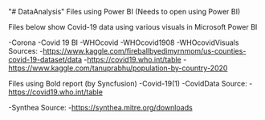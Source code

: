 "# DataAnalysis" 
Files using Power BI (Needs to open using Power BI)

Files below show Covid-19 data using various visuals in Microsoft Power BI

-Corona 
-Covid 19 BI
-WHOcovid
-WHOcovid1908
-WHOcovidVisuals
Sources: 
-https://www.kaggle.com/fireballbyedimyrnmom/us-counties-covid-19-dataset/data
-https://covid19.who.int/table
-https://www.kaggle.com/tanuprabhu/population-by-country-2020



Files using Bold report (by Syncfusion)
-Covid-19(1)
-CovidData
Source: 
-https://covid19.who.int/table

-Synthea
Source: 
-https://synthea.mitre.org/downloads
